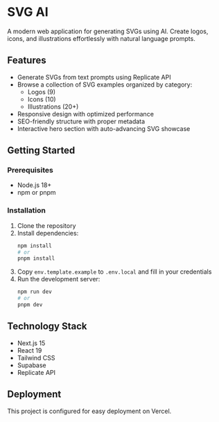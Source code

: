 # SVG AI

A modern web application for generating SVGs using AI. Create logos, icons, and illustrations effortlessly with natural language prompts.

## Features

- Generate SVGs from text prompts using Replicate API
- Browse a collection of SVG examples organized by category:
  - Logos (9)
  - Icons (10)
  - Illustrations (20+)
- Responsive design with optimized performance
- SEO-friendly structure with proper metadata
- Interactive hero section with auto-advancing SVG showcase

## Getting Started

### Prerequisites

- Node.js 18+
- npm or pnpm

### Installation

1. Clone the repository
2. Install dependencies:
   ```bash
   npm install
   # or
   pnpm install
   ```
3. Copy `env.template.example` to `.env.local` and fill in your credentials
4. Run the development server:
   ```bash
   npm run dev
   # or
   pnpm dev
   ```

## Technology Stack

- Next.js 15
- React 19
- Tailwind CSS
- Supabase
- Replicate API

## Deployment

This project is configured for easy deployment on Vercel.
